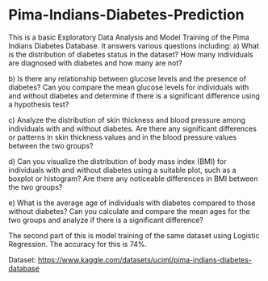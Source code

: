 # Pima-Indians-Diabetes-Prediction
This is a basic Exploratory Data Analysis and Model Training of the Pima Indians Diabetes Database. It answers various questions including:
a) What is the distribution of diabetes status in the dataset? How many individuals are diagnosed with diabetes and how many are not?


b) Is there any relationship between glucose levels and the presence of diabetes? Can you compare the mean glucose levels for individuals with and without diabetes and determine if there is a significant difference using a hypothesis test?



c)  Analyze the distribution of skin thickness and blood pressure among individuals with and without diabetes. Are there any significant differences or patterns in skin thickness values and in the blood pressure values between the two groups?


d) Can you visualize the distribution of body mass index (BMI) for individuals with and without diabetes using a suitable plot, such as a boxplot or histogram? Are there any noticeable differences in BMI between the two groups?


e) What is the average age of individuals with diabetes compared to those without diabetes? Can you calculate and compare the mean ages for the two groups and analyze if there is a significant difference?

The second part of this is model training of the same dataset using Logistic Regression. The accuracy for this is 74%.

Dataset: https://www.kaggle.com/datasets/uciml/pima-indians-diabetes-database
